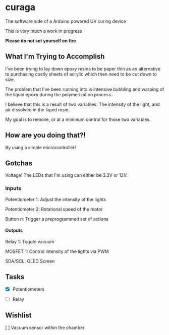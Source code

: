 # curaga
The software side of a Arduino powered UV curing device


This is very much a work in progress

**Please do not set yourself on fire**


## What I'm Trying to Accomplish

I've been trying to lay down epoxy resins to be paper thin as an alternative
to purchasing costly sheets of acrylic which then need to be cut down to size.

The problem that I've been running into is intensive bubbling and warping of 
the liquid epoxy during the polymerization process.

I believe that this is a result of two variables: The intensity of the light,
and air dissolved in the liquid resin.

My goal is to remove, or at a minimum control for those two variables.

## How are you doing that?!

By using a simple microcontroller!

## Gotchas

Voltage! The LEDs that I'm using can either be 3.3V or 12V. 

### Inputs

Potentiometer 1: Adjust the intensity of the lights

Potentiometer 2: Rotational speed of the motor

Button *n*: Trigger a preprogrammed set of actions

#### Outputs
Relay 1: Toggle vacuum

MOSFET 1: Control intensity of the lights via PWM

SDA/SCL: OLED Screen


## Tasks

- [x] Potentiometers

- [ ] Relay


## Wishlist

[ ] Vacuum sensor within the chamber
